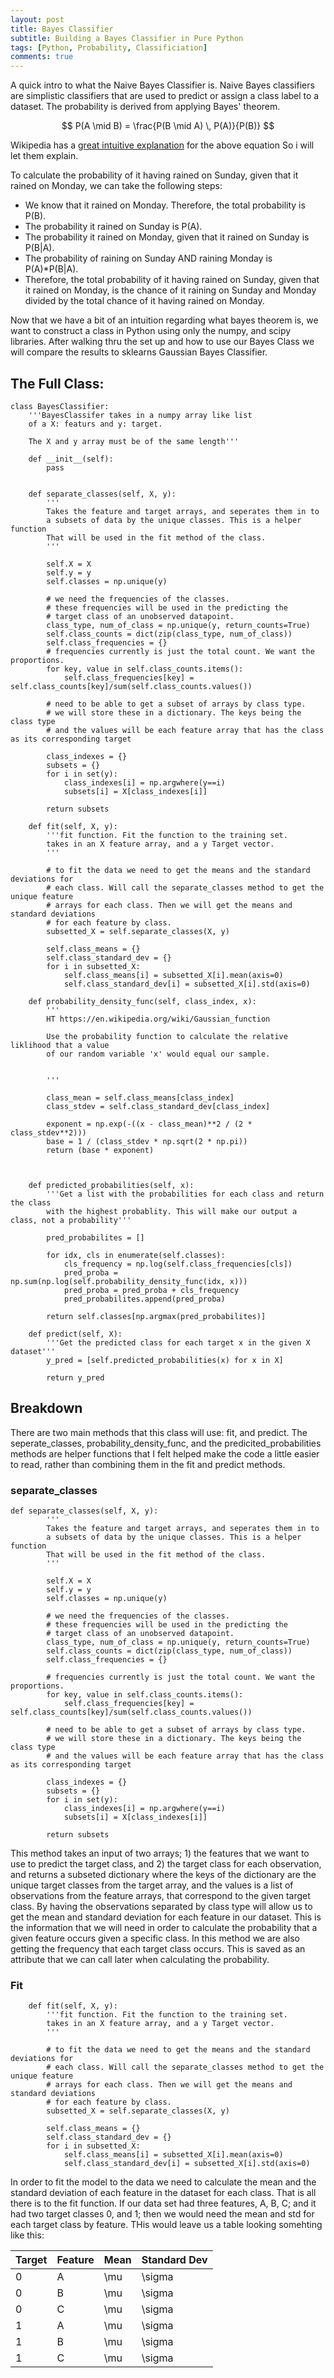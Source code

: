 ```yaml
---
layout: post
title: Bayes Classifier
subtitle: Building a Bayes Classifier in Pure Python
tags: [Python, Probability, Classificiation]
comments: true
---
```


A quick intro to what the Naive Bayes Classifier is. Naive Bayes classifiers are simplistic classifiers that are used to predict or assign a class label to a dataset. The probability is derived from applying Bayes' theorem.


$$ P(A \mid B) = \frac{P(B \mid A) \, P(A)}{P(B)} $$

Wikipedia has a  [great intuitive explanation](https://simple.wikipedia.org/wiki/Bayes%27_theorem#:~:text=From%20Wikipedia%2C%20the%20free%20encyclopedia,that%20evidence%20given%20the%20hypothesis.) for the above equation So i will let them explain. 

To calculate the probability of it having rained on Sunday, given that it rained on Monday, we can take the following steps:

* We know that it rained on Monday. Therefore, the total probability is P(B).
* The probability it rained on Sunday is P(A).
* The probability it rained on Monday, given that it rained on Sunday is P(B|A).
* The probability of raining on Sunday AND raining Monday is P(A)*P(B|A).
* Therefore, the total probability of it having rained on Sunday, given that it rained on Monday, is the chance of it raining on Sunday and Monday divided by the total chance of it having rained on Monday.


Now that we have a bit of an intuition regarding what bayes theorem is, we want to construct a class in Python using only the numpy, and scipy libraries. After walking thru the set up and how to use our Bayes Class we will compare the results to sklearns Gaussian Bayes Classifier. 

## The Full Class:


    class BayesClassifier:
        '''BayesClassifer takes in a numpy array like list
        of a X: featurs and y: target. 

        The X and y array must be of the same length'''

        def __init__(self):
            pass


        def separate_classes(self, X, y):
            '''
            Takes the feature and target arrays, and seperates them in to
            a subsets of data by the unique classes. This is a helper function
            That will be used in the fit method of the class. 
            '''

            self.X = X
            self.y = y
            self.classes = np.unique(y)

            # we need the frequencies of the classes.
            # these frequencies will be used in the predicting the 
            # target class of an unobserved datapoint.
            class_type, num_of_class = np.unique(y, return_counts=True)
            self.class_counts = dict(zip(class_type, num_of_class))
            self.class_frequencies = {}
            # frequencies currently is just the total count. We want the proportions. 
            for key, value in self.class_counts.items():
                self.class_frequencies[key] = self.class_counts[key]/sum(self.class_counts.values())

            # need to be able to get a subset of arrays by class type. 
            # we will store these in a dictionary. The keys being the class type
            # and the values will be each feature array that has the class as its corresponding target

            class_indexes = {}
            subsets = {}
            for i in set(y):
                class_indexes[i] = np.argwhere(y==i)
                subsets[i] = X[class_indexes[i]]

            return subsets

        def fit(self, X, y):
            '''fit function. Fit the function to the training set.
            takes in an X feature array, and a y Target vector. 
            '''

            # to fit the data we need to get the means and the standard deviations for 
            # each class. Will call the separate_classes method to get the unique feature
            # arrays for each class. Then we will get the means and standard deviations
            # for each feature by class. 
            subsetted_X = self.separate_classes(X, y)

            self.class_means = {}
            self.class_standard_dev = {}
            for i in subsetted_X:
                self.class_means[i] = subsetted_X[i].mean(axis=0)
                self.class_standard_dev[i] = subsetted_X[i].std(axis=0)

        def probability_density_func(self, class_index, x):
            '''
            HT https://en.wikipedia.org/wiki/Gaussian_function

            Use the probability function to calculate the relative liklihood that a value
            of our random variable 'x' would equal our sample.


            '''

            class_mean = self.class_means[class_index]
            class_stdev = self.class_standard_dev[class_index]

            exponent = np.exp(-((x - class_mean)**2 / (2 * class_stdev**2)))
            base = 1 / (class_stdev * np.sqrt(2 * np.pi))
            return (base * exponent)



        def predicted_probabilities(self, x):
            '''Get a list with the probabilities for each class and return the class
            with the highest probablity. This will make our output a class, not a probability'''

            pred_probabilites = []

            for idx, cls in enumerate(self.classes):
                cls_frequency = np.log(self.class_frequencies[cls])
                pred_proba = np.sum(np.log(self.probability_density_func(idx, x)))
                pred_proba = pred_proba + cls_frequency
                pred_probabilites.append(pred_proba)

            return self.classes[np.argmax(pred_probabilites)]

        def predict(self, X):
            '''Get the predicted class for each target x in the given X dataset'''
            y_pred = [self.predicted_probabilities(x) for x in X]

            return y_pred

## Breakdown
There are two main methods that this class will use: fit, and predict. The seperate_classes, probability_density_func, and the predicited_probabilities methods are helper functions that I felt helped make the code a little easier to read, rather than combining them in the fit and predict methods. 

### separate_classes

    def separate_classes(self, X, y):
            '''
            Takes the feature and target arrays, and seperates them in to
            a subsets of data by the unique classes. This is a helper function
            That will be used in the fit method of the class. 
            '''

            self.X = X
            self.y = y
            self.classes = np.unique(y)

            # we need the frequencies of the classes.
            # these frequencies will be used in the predicting the 
            # target class of an unobserved datapoint.
            class_type, num_of_class = np.unique(y, return_counts=True)
            self.class_counts = dict(zip(class_type, num_of_class))
            self.class_frequencies = {}

            # frequencies currently is just the total count. We want the proportions. 
            for key, value in self.class_counts.items():
                self.class_frequencies[key] = self.class_counts[key]/sum(self.class_counts.values())

            # need to be able to get a subset of arrays by class type. 
            # we will store these in a dictionary. The keys being the class type
            # and the values will be each feature array that has the class as its corresponding target

            class_indexes = {}
            subsets = {}
            for i in set(y):
                class_indexes[i] = np.argwhere(y==i)
                subsets[i] = X[class_indexes[i]]

            return subsets
 
This method takes an input of two arrays; 1) the features that we want to use to predict the target class, and 2) the target class for each observation, and returns a subseted dictionary where the keys of the dictionary are the unique target classes from the target array, and the values is a list of observations from the feature arrays, that correspond to the given target class. By having the observations separated by class type will allow us to get the mean and standard deviation for each feature in our dataset. This is the information that we will need in order to calculate the probability that a given feature occurs given a specific class. 
In this method we are also getting the frequency that each target class occurs. This is saved as an attribute that we can call later when calculating the probability. 

### Fit

        def fit(self, X, y):
            '''fit function. Fit the function to the training set.
            takes in an X feature array, and a y Target vector. 
            '''

            # to fit the data we need to get the means and the standard deviations for 
            # each class. Will call the separate_classes method to get the unique feature
            # arrays for each class. Then we will get the means and standard deviations
            # for each feature by class. 
            subsetted_X = self.separate_classes(X, y)

            self.class_means = {}
            self.class_standard_dev = {}
            for i in subsetted_X:
                self.class_means[i] = subsetted_X[i].mean(axis=0)
                self.class_standard_dev[i] = subsetted_X[i].std(axis=0)

In order to fit the model to the data we need to calculate the mean and the standard deviation of each feature in the dataset for each class. That is all there is to the fit function. If our data set had three features, A, B, C; and it had two target classes 0, and 1; then we would need the mean and std for each target class by feature. THis would leave us a table looking somehting like this:


| Target | Feature | Mean | Standard Dev | 
| :------ |:--- | :--- | :--- |
| 0 | A | \mu | \sigma |
| 0 | B | \mu | \sigma |
| 0 | C | \mu | \sigma |
| 1 | A | \mu | \sigma |
| 1 | B | \mu | \sigma |
| 1 | C | \mu | \sigma |
